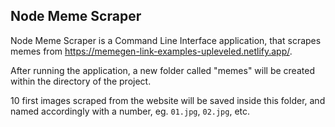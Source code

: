 ## Node Meme Scraper

Node Meme Scraper is a Command Line Interface application, that scrapes memes from https://memegen-link-examples-upleveled.netlify.app/.

After running the application, a new folder called "memes" will be created within the directory of the project.

10 first images scraped from the website will be saved inside this folder, and named accordingly with a number, eg. `01.jpg`, `02.jpg`, etc.
